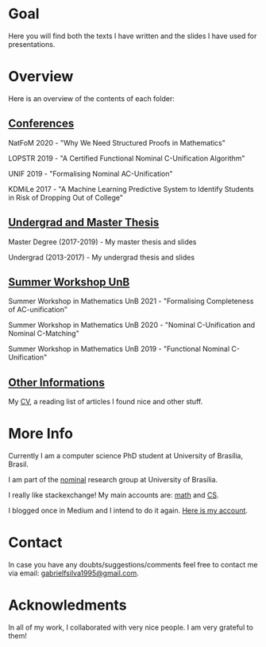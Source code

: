 # Goal
Here you will find both the texts I have written and the slides I have used for presentations.  

# Overview
Here is an overview of the contents of each folder: 

## [Conferences](https://github.com/gabriel951/my_work/tree/master/conferences)
NatFoM 2020 - "Why We Need Structured Proofs in Mathematics"

LOPSTR 2019 - "A Certified Functional Nominal C-Unification Algorithm"

UNIF 2019 - "Formalising Nominal AC-Unification"

KDMiLe 2017 - "A Machine Learning Predictive System to Identify Students in Risk of
          Dropping Out of College" <br>

## [Undergrad and Master Thesis](https://github.com/gabriel951/my_work/tree/master/undergrad%2Bmaster)
Master Degree (2017-2019) - My master thesis and slides

Undergrad (2013-2017) - My undergrad thesis and slides <br>

## [Summer Workshop UnB](https://github.com/gabriel951/my_work/tree/master/summer_workshop_math_unb)
Summer Workshop in Mathematics UnB 2021 - "Formalising Completeness of AC-unification"

Summer Workshop in Mathematics UnB 2020 - "Nominal C-Unification and Nominal C-Matching"

Summer Workshop in Mathematics UnB 2019 - "Functional Nominal C-Unification"

## [Other Informations](https://github.com/gabriel951/my_work/tree/master/others)
My [CV](https://github.com/gabriel951/my_work/blob/master/others/cv.pdf), a reading list of articles I found nice and other stuff.  

# More Info
Currently I am a computer science PhD student at University of Brasília, Brasil. 

I am part of the [nominal](http://nominal.cic.unb.br/) research group at University of Brasília. 

I really like stackexchange! My main accounts are: [math](https://math.stackexchange.com/users/719242/gabriel-f-silva) and [CS](https://cs.stackexchange.com/users/118752/gabriel-f-silva).  

I blogged once in Medium and I intend to do it again. [Here is my account](https://medium.com/@gabrielferreirasilva). 

# Contact
In case you have any doubts/suggestions/comments feel free to contact me via email:
gabrielfsilva1995@gmail.com.

# Acknowledments
In all of my work, I collaborated with very nice people. I am very grateful to them!
